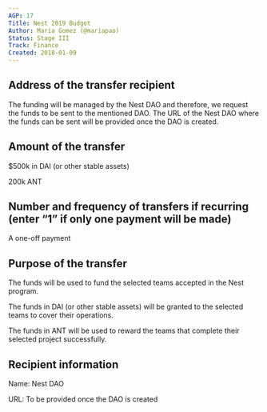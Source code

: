 ```yaml
---
AGP: 17
Title: Nest 2019 Budget 
Author: Maria Gomez (@mariapao)
Status: Stage III
Track: Finance
Created: 2018-01-09
---
```


## Address of the transfer recipient

The funding will be managed by the Nest DAO and therefore, we request the funds to be sent to the mentioned DAO. The URL of the Nest DAO where the funds can be sent will be provided once the DAO is created.

## Amount of the transfer

$500k in DAI (or other stable assets)

200k ANT

## Number and frequency of transfers if recurring (enter “1” if only one payment will be made)

A one-off payment

## Purpose of the transfer

The funds will be used to fund the selected teams accepted in the Nest program. 

The funds in DAI (or other stable assets) will be granted to the selected teams to cover their operations. 

The funds in ANT will be used to reward the teams that complete their selected project successfully.


## Recipient information
 
Name: Nest DAO

URL:  To be provided once the DAO is created

